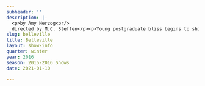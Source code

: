 ```yaml
---
subheader: ''
description: |-
  <p>by Amy Herzog<br/>
  directed by M.C. Steffen</p><p>Young postgraduate bliss begins to shift into darker territory for newlyweds Abby and Zack, who are living as expats in the Belleville neighborhood of Paris. Zack’s days are nobly spent working to fight pediatric AIDS, but when Abby discovers him home alone one afternoon by surprise, lies that have been keeping the couple afloat begin to be revealed. Belleville morphs from a dark comedy about a dysfunctional relationship to a Hitchcockian thriller where “till death do you part” may be terrifyingly true.</p><p> </p><p><strong>Brandon Callender</strong> (Alioune) is a fourth-year in the College majoring in Computer Science. His UT credits include <em>Twelfth Night </em>(Antonio), <em>Love's Labour's Lost </em>(Berowne), <em>Selections from Angels in America</em> (Joe), <em>Henry V </em>(Chorus), and <em>Hedda Gabler </em>(Brack). Brandon is a member of University Theater's Committee.</p><p><strong>Leilani Douglas</strong> (Amina) is a third-year in the College majoring in Public Policy Studies with a minor in HIPS. Amina will be her second main stage role with UT and she could not be more excited to be a part of this cast. Previously, Leilani has danced as a member of the ensemble in <em>Cabaret</em>, assistant choreographed for <em>Urinetown</em>, and both danced and choreographed for UChicago Maya's most recent showcase <em>Kaleidoscope</em>. Profitez de notre spectacle!</p><p><strong>Jackson Ruzzo </strong>(Zack) is a third-year in the College majoring in Philosophy and TAPS. Previous UT credits include <em>Variations on the Death of Trotsky </em>(Director), <em>Rumors </em>(Lenny), <em>Amadeus </em>(Mozart), <em>Sleuth</em> (Milo). Jackson is also a member of TAPS Student Staff, serving as the Front of House Manager for South Campus.</p><p><strong>Kathryn Vandervalk </strong>(Abby) is a fourth-year getting a joint BA and MA in English and Creative Writing. Previously, she has acted with UT, the Classical Entertainment Society, Theater[24] and Le Vorris and Vox Circus on campus. Most recently, she directed Euripides’ <em>Medea</em> for the Classical Entertainment Society.</p> <p> </p><p><strong>M.C. Steffen</strong> (Director) is a third-year TAPS major. He has previously directed <em>Sleuth and Smitten</em> for UT, and <em>An Apology for the Course and Outcome of Certain Events Delivered by Doctor John Faustus on This His Final Evening </em>for the Classical Entertainment Society. He has also worked with UT as an actor (<em>The House of Yes, croMagnum, reWILDing Genius</em>) and Dramaturg (<em>Urinetown</em>).</p><p><strong>Claire Haupt </strong>(Production Manager) is a third-year Theater and Performance Studies major with a focus in production management. Claire has production managed several UT shows and has interned at Steppenwolf Theater Company. She would like to thank her family, Dram Tam, and her roommates for their never ending love and support.</p><p><strong>Sarah Stark </strong>(Stage Manager) is a second-year TAPS major in the College. Previously, she has stage managed <em>Urinetown </em>and <em>Selections from Rabbit Hole</em>; ASM’d <em>This Is How It Goes</em>; and worked as a props assistant and stagehand on several other shows. She has also worked with the Chicago Dramatists and is excited to work on several independent projects this spring. Thanks to Maggie Strahan for stepping on as the ASM, Laura Ashlock for her guidance, and Claire Haupt for being the other half of the Dream Team.</p><p><strong>Samantha Finley </strong>(Dramaturg) is a fourth-year English major. Previous UT credits include <em>Sleuth</em> (Assistant Director) and <em>Rumors </em>(Assistant Set Designer).</p><p><strong>Noah Baskes</strong> (Lighting Designer) is a student in the College.</p><p><strong>Jacob Mulcahy</strong> (Scenic Designer) is a fifth-year in the College majoring in Mathematics. Previous UT credits include <em>This Is Our Youth </em>(Assistant Scenic Design), <em>The Merchant of Venice </em>(Assistant Scenic Design), <em>Hedda Gabler </em>(Assistant Scenic Design), <em>Godspell </em>(Master Carpenter), <em>Sleuth </em>(Master Carpenter), <em>Endgame </em>(Scenic Design), <em>Cowboy Mouth </em>(Scenic Design), <em>The Effects of Gamma Rays on Man-in-the-Moon Marigolds </em>(Master Carpenter), and <em>Urinetown </em>(Scenic Design). This is likely his last show with University Theater.</p><p><strong>Victoria Grose </strong>(Costume Designer) is a student in the College.</p><p><strong>Sarah Kim</strong> (Props Designer) is a student in the College.</p><p><strong>Alex Hale </strong>(Sound Designer) is a third-year in the College majoring in Anthropology and Philosophy. Previous credits include <em>Urinetown</em> (Sound Designer), CES's <em>Iron Bridal Feast </em>(Sound Designer), <em>As You Like It </em>(Assistant Sound Designer) and <em>Sleuth </em>(Assistant Sound Designer/Board Op).</p><p><strong>Ramon Valladarez</strong> (Master Electrician) is a third-year majoring in Political Science. He also works in the Performance Hall.</p><p><strong>Alex Morales</strong> (Master Carpenter) is a student in the College.</p><p><strong>Tempest Wisdom</strong> (Asst. Director) is a second-year TAPS major. This is her first foray into the world of directing. Tempest is a member of U of C Commedia, both as a member of the ensemble and serving as Outreach Coordinator.</p> <p><strong>Bennett Foley </strong>(Asst. Production Manager) is a second-year in the College majoring in Computer Science. Previous Mainstage show credits include <em>Suburbia</em> (Light Board Op), <em>Love's Labour's Lost </em>(SM), <em>Fifth Planet </em>(ASM) and <em>Macbeth </em>(Light Board Op).</p><p><strong>Lukas Gondek </strong>(Asst. Production Manager) is a first-year in the College majoring in Economics and Cinema and Media Studies. He has been involved with the UT ever since his first quarter as an actor in the Weekend of Workshops and is now discovering the beauty of theatre from behind the stage.</p><p><strong>Maggie Strahan </strong>(Asst. Stage Manager) is a second-year in the college majoring in TAPS. Previous UT credits include <em>Urinetown </em>(Hope), <em>Love's Labour's Lost</em> (Jaquenetta) and <em>Amadeus </em>(Teresa). This is Maggie's first non-acting credit.</p><p><strong>Alison Causey</strong> (Asst. Costume Designer) is a student in the College.</p><p><strong>Savannah Smith </strong>(Asst. Props Master) is a third-year in the College, double majoring in Classical Studies and English Language and Literature. Previously, she has worked on six University Theater Productions: <em>Rumors </em>(Production Manager), <em>Fifth Planet </em>(PM), <em>Macbeth </em>(PM), <em>Much Ado About Nothing </em>(APM), <em>Godspell </em>(APM), and <em>As You Like It</em> (Assistant Costumes).</p><p><strong>Alex Jarman</strong> (Asst. Props Designer) is a student in the College.</p><p><strong>Christian Nicholas Castro Romero</strong> (Asst. Sound Designer) is a second-year, Psychology and TAPS major. He is the Asst. Sound Designer for <em>Belleville. </em>High school credits include <em>Little Shop of Horrors, Antigone, Guys &amp; Dolls,</em> and <em>Our Town. </em>He served as Stage Mgr., Light and Sound Board Op, Stage Hand and actor (<em>Nicely-Nicely Johnson</em>). UT and other on campus theatrical group credits include <em>Macbeth</em> (Sound Asst.), <em>Cowboy Mouth </em>(Sound Asst.), CES's <em>Frankenstein </em>(Sound Designer), Logan's Puppet Festival: <em>The Temp</em> (Light Asst.), Dean's Men's <em>Love's Labour's Lost </em>(Light Asst. &amp; Asst. Stage Mgr.), Commedia’s <em>Freudzen</em> (Sound Designer), CES's <em>Haunted House </em>(Scenic Designer), <em>The Effect of Gamma Rays on Man-in-the-Moon Marigolds </em>(Asst. Props), <em>Urinetown </em>(Sound Asst.), Maroon TV’s <em>Singularity</em> (Props Designer), Weekend of Workshops: <em>Almondseed/Almondella</em> (Director and Playwright), <em>Hamlet </em>(Asst. Set), and <em>The Girls Show </em>(Performer).</p> <p><strong>Alex Hearn </strong>(Committee Liaison) is a third-year in the College studying Public Policy and TAPS. Previously, he appeared in <em>Urinetown </em>(Officer Lockstock) and <em>Suburbia </em>(Jeff). Alex is on UT Committee and serves as Secretary.</p>
slug: belleville
title: Belleville
layout: show-info
quarter: winter
year: 2016
season: 2015-2016 Shows
date: 2021-01-10

---
```

